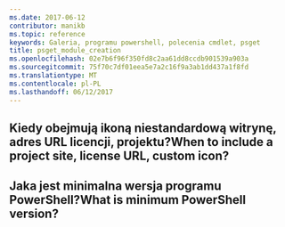 ```yaml
---
ms.date: 2017-06-12
contributor: manikb
ms.topic: reference
keywords: Galeria, programu powershell, polecenia cmdlet, psget
title: psget_module_creation
ms.openlocfilehash: 02e7b6f96f350fd8c2aa61dd8ccdb901539a903a
ms.sourcegitcommit: 75f70c7df01eea5e7a2c16f9a3ab1dd437a1f8fd
ms.translationtype: MT
ms.contentlocale: pl-PL
ms.lasthandoff: 06/12/2017
---
```

## <a name="when-to-include-a-project-site-license-url-custom-icon"></a><span data-ttu-id="aad9a-103">Kiedy obejmują ikoną niestandardową witrynę, adres URL licencji, projektu?</span><span class="sxs-lookup"><span data-stu-id="aad9a-103">When to include a project site, license URL, custom icon?</span></span>


## <a name="what-is-minimum-powershell-version"></a><span data-ttu-id="aad9a-104">Jaka jest minimalna wersja programu PowerShell?</span><span class="sxs-lookup"><span data-stu-id="aad9a-104">What is minimum PowerShell version?</span></span>

